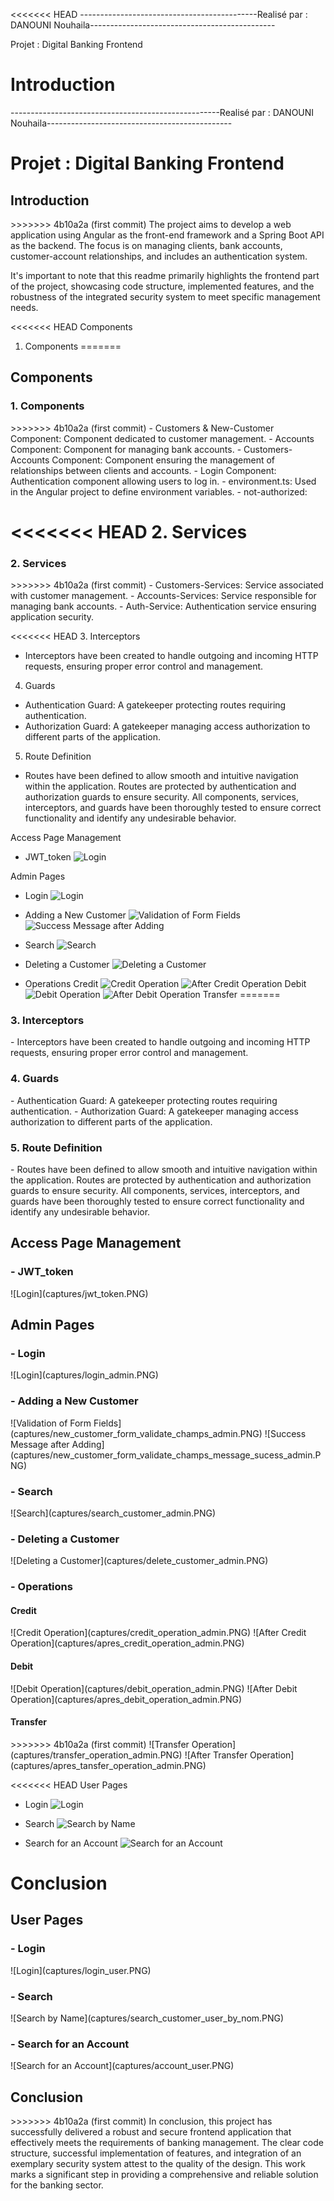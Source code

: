 <<<<<<< HEAD
--------------------------------------------Realisé par : DANOUNI Nouhaila----------------------------------------------

Projet : Digital Banking Frontend 

Introduction
=======
----------------------------------------------------Realisé par : DANOUNI Nouhaila----------------------------------------------

<h1>Projet : Digital Banking Frontend </h1>

<h2>Introduction</h2>
>>>>>>> 4b10a2a (first commit)
The project aims to develop a web application using Angular as the front-end framework and a Spring Boot API as the backend. The focus is on managing clients, bank accounts, customer-account relationships, and includes an authentication system.

It's important to note that this readme primarily highlights the frontend part of the project, showcasing code structure, implemented features, and the robustness of the integrated security system to meet specific management needs.

<<<<<<< HEAD
Components

1. Components
=======
<h2>Components</h2>

<h3>1. Components</h3>
>>>>>>> 4b10a2a (first commit)
- Customers & New-Customer Component: Component dedicated to customer management.
- Accounts Component: Component for managing bank accounts.
- Customers-Accounts Component: Component ensuring the management of relationships between clients and accounts.
- Login Component: Authentication component allowing users to log in.
- environment.ts: Used in the Angular project to define environment variables.
- not-authorized:

<<<<<<< HEAD
2. Services
=======
<h3>2. Services</h3>
>>>>>>> 4b10a2a (first commit)
- Customers-Services: Service associated with customer management.
- Accounts-Services: Service responsible for managing bank accounts.
- Auth-Service: Authentication service ensuring application security.

<<<<<<< HEAD
3. Interceptors
- Interceptors have been created to handle outgoing and incoming HTTP requests, ensuring proper error control and management.

4. Guards
- Authentication Guard: A gatekeeper protecting routes requiring authentication.
- Authorization Guard: A gatekeeper managing access authorization to different parts of the application.

5. Route Definition
- Routes have been defined to allow smooth and intuitive navigation within the application. Routes are protected by authentication and authorization guards to ensure security. All components, services, interceptors, and guards have been thoroughly tested to ensure correct functionality and identify any undesirable behavior.

Access Page Management

- JWT_token
  ![Login](captures/jwt_token.PNG)

Admin Pages

- Login
  ![Login](captures/login_admin.PNG)

- Adding a New Customer
  ![Validation of Form Fields](captures/new_customer_form_validate_champs_admin.PNG)
  ![Success Message after Adding](captures/new_customer_form_validate_champs_message_sucess_admin.PNG)

- Search
  ![Search](captures/search_customer_admin.PNG)

- Deleting a Customer
  ![Deleting a Customer](captures/delete_customer_admin.PNG)

- Operations
  Credit
  ![Credit Operation](captures/credit_operation_admin.PNG)
  ![After Credit Operation](captures/apres_credit_operation_admin.PNG)
  Debit
  ![Debit Operation](captures/debit_operation_admin.PNG)
  ![After Debit Operation](captures/apres_debit_operation_admin.PNG)
  Transfer
=======
<h3>3. Interceptors</h3>
- Interceptors have been created to handle outgoing and incoming HTTP requests, ensuring proper error control and management.

<h3>4. Guards</h3>
- Authentication Guard: A gatekeeper protecting routes requiring authentication.
- Authorization Guard: A gatekeeper managing access authorization to different parts of the application.

<h3>5. Route Definition</h3>
- Routes have been defined to allow smooth and intuitive navigation within the application. Routes are protected by authentication and authorization guards to ensure security. All components, services, interceptors, and guards have been thoroughly tested to ensure correct functionality and identify any undesirable behavior.

<h2>Access Page Management</h2>

<h3>- JWT_token</h3>
  ![Login](captures/jwt_token.PNG)

<h2>Admin Pages</h2>

<h3>- Login</h3>
  ![Login](captures/login_admin.PNG)

<h3>- Adding a New Customer</h3>
  ![Validation of Form Fields](captures/new_customer_form_validate_champs_admin.PNG)
  ![Success Message after Adding](captures/new_customer_form_validate_champs_message_sucess_admin.PNG)

<h3>- Search</h3>
  ![Search](captures/search_customer_admin.PNG)

<h3>- Deleting a Customer</h3>
  ![Deleting a Customer](captures/delete_customer_admin.PNG)

<h3>- Operations</h3>
<h4> Credit </h4>
  ![Credit Operation](captures/credit_operation_admin.PNG)
  ![After Credit Operation](captures/apres_credit_operation_admin.PNG)
<h4>  Debit</h4>
  ![Debit Operation](captures/debit_operation_admin.PNG)
  ![After Debit Operation](captures/apres_debit_operation_admin.PNG)
<h4>  Transfer </h4>
>>>>>>> 4b10a2a (first commit)
  ![Transfer Operation](captures/transfer_operation_admin.PNG)
  ![After Transfer Operation](captures/apres_tansfer_operation_admin.PNG)



<<<<<<< HEAD
User Pages

- Login
  ![Login](captures/login_user.PNG)

- Search
  ![Search by Name](captures/search_customer_user_by_nom.PNG)

- Search for an Account
  ![Search for an Account](captures/account_user.PNG)

Conclusion
=======
<h2>User Pages</h2>

<h3>- Login</h3>
  ![Login](captures/login_user.PNG)

<h3>- Search</h3>
  ![Search by Name](captures/search_customer_user_by_nom.PNG)

<h3>- Search for an Account</h3>
  ![Search for an Account](captures/account_user.PNG)


<h2>Conclusion</h2>
>>>>>>> 4b10a2a (first commit)
In conclusion, this project has successfully delivered a robust and secure frontend application that effectively meets the requirements of banking management. The clear code structure, successful implementation of features, and integration of an exemplary security system attest to the quality of the design. This work marks a significant step in providing a comprehensive and reliable solution for the banking sector.
